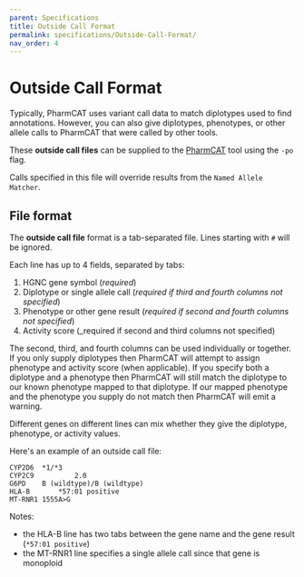 ```yaml
---
parent: Specifications
title: Outside Call Format
permalink: specifications/Outside-Call-Format/
nav_order: 4
---
```

# Outside Call Format

Typically, PharmCAT uses variant call data to match diplotypes used to find annotations. However, you can also give
diplotypes, phenotypes, or other allele calls to PharmCAT that were called by other tools.

These **outside call files** can be supplied to the [PharmCAT](/using/Running-PharmCAT#outside-calls) tool using the
`-po` flag.

Calls specified in this file will override results from the `Named Allele Matcher`.


## File format

The **outside call file** format is a tab-separated file. Lines starting with `#` will be ignored.

Each line has up to 4 fields, separated by tabs:

1. HGNC gene symbol (_required_)
2. Diplotype or single allele call (_required if third and fourth columns not specified_)
3. Phenotype or other gene result (_required if second and fourth columns not specified_)
4. Activity score (_required if second and third columns not specified)

The second, third, and fourth columns can be used individually or together. If you only supply diplotypes then PharmCAT
will attempt to assign phenotype and activity score (when applicable). If you specify both a diplotype and a phenotype
then PharmCAT will still match the diplotype to our known phenotype mapped to that diplotype. If our mapped phenotype
and the phenotype you supply do not match then PharmCAT will emit a warning.

Different genes on different lines can mix whether they give the diplotype, phenotype, or activity values.

Here's an example of an outside call file:

```text
CYP2D6	*1/*3
CYP2C9			2.0
G6PD	B (wildtype)/B (wildtype)
HLA-B		*57:01 positive
MT-RNR1	1555A>G
```

Notes:
* the HLA-B line has two tabs between the gene name and the gene result (`*57:01 positive`)
* the MT-RNR1 line specifies a single allele call since that gene is monoploid
